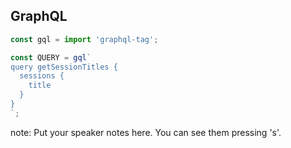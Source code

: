 ##  GraphQL

```javascript
const gql = import 'graphql-tag';

const QUERY = gql`
query getSessionTitles {
  sessions {
    title
  }
}
`;
```

note:
    Put your speaker notes here.
    You can see them pressing 's'.
